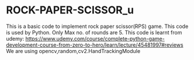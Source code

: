 # ROCK-PAPER-SCISSOR_u
This is a basic code to implement rock paper scissor(RPS) game.
This code is used by Python.
Only Max no. of rounds are 5. 
This code is learnt from udemy: https://www.udemy.com/course/complete-python-game-development-course-from-zero-to-hero/learn/lecture/45481997#reviews
We are using opencv,random,cv2.HandTrackingModule
